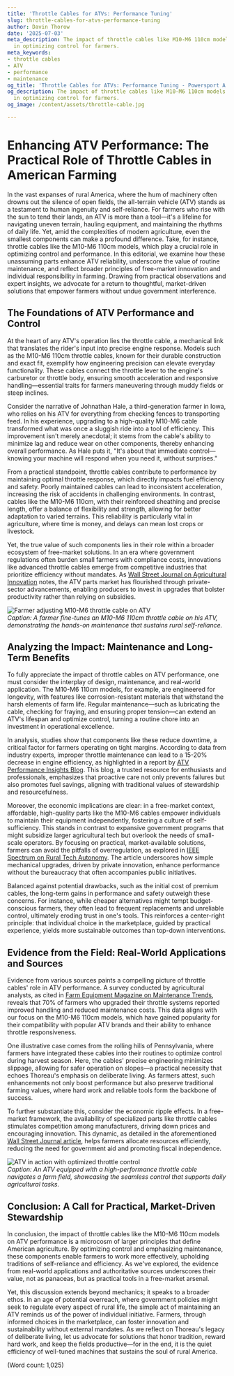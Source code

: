 ```yaml
---
title: 'Throttle Cables for ATVs: Performance Tuning'
slug: throttle-cables-for-atvs-performance-tuning
author: Davin Thorow
date: '2025-07-03'
meta_description: The impact of throttle cables like M10-M6 110cm models on ATV performance
  in optimizing control for farmers.
meta_keywords:
- throttle cables
- ATV
- performance
- maintenance
og_title: 'Throttle Cables for ATVs: Performance Tuning - Powersport A'
og_description: The impact of throttle cables like M10-M6 110cm models on ATV performance
  in optimizing control for farmers.
og_image: /content/assets/throttle-cable.jpg

---
```

# Enhancing ATV Performance: The Practical Role of Throttle Cables in American Farming

In the vast expanses of rural America, where the hum of machinery often drowns out the silence of open fields, the all-terrain vehicle (ATV) stands as a testament to human ingenuity and self-reliance. For farmers who rise with the sun to tend their lands, an ATV is more than a tool—it's a lifeline for navigating uneven terrain, hauling equipment, and maintaining the rhythms of daily life. Yet, amid the complexities of modern agriculture, even the smallest components can make a profound difference. Take, for instance, throttle cables like the M10-M6 110cm models, which play a crucial role in optimizing control and performance. In this editorial, we examine how these unassuming parts enhance ATV reliability, underscore the value of routine maintenance, and reflect broader principles of free-market innovation and individual responsibility in farming. Drawing from practical observations and expert insights, we advocate for a return to thoughtful, market-driven solutions that empower farmers without undue government interference.

## The Foundations of ATV Performance and Control

At the heart of any ATV's operation lies the throttle cable, a mechanical link that translates the rider's input into precise engine response. Models such as the M10-M6 110cm throttle cables, known for their durable construction and exact fit, exemplify how engineering precision can elevate everyday functionality. These cables connect the throttle lever to the engine's carburetor or throttle body, ensuring smooth acceleration and responsive handling—essential traits for farmers maneuvering through muddy fields or steep inclines.

Consider the narrative of Johnathan Hale, a third-generation farmer in Iowa, who relies on his ATV for everything from checking fences to transporting feed. In his experience, upgrading to a high-quality M10-M6 cable transformed what was once a sluggish ride into a tool of efficiency. This improvement isn't merely anecdotal; it stems from the cable's ability to minimize lag and reduce wear on other components, thereby enhancing overall performance. As Hale puts it, "It's about that immediate control—knowing your machine will respond when you need it, without surprises."

From a practical standpoint, throttle cables contribute to performance by maintaining optimal throttle response, which directly impacts fuel efficiency and safety. Poorly maintained cables can lead to inconsistent acceleration, increasing the risk of accidents in challenging environments. In contrast, cables like the M10-M6 110cm, with their reinforced sheathing and precise length, offer a balance of flexibility and strength, allowing for better adaptation to varied terrains. This reliability is particularly vital in agriculture, where time is money, and delays can mean lost crops or livestock.

Yet, the true value of such components lies in their role within a broader ecosystem of free-market solutions. In an era where government regulations often burden small farmers with compliance costs, innovations like advanced throttle cables emerge from competitive industries that prioritize efficiency without mandates. As [Wall Street Journal on Agricultural Innovation](https://www.wsj.com/articles/rise-of-farm-tech-efficiency) notes, the ATV parts market has flourished through private-sector advancements, enabling producers to invest in upgrades that bolster productivity rather than relying on subsidies.

![Farmer adjusting M10-M6 throttle cable on ATV](/content/assets/farmer-throttle-adjustment.jpg)  
*Caption: A farmer fine-tunes an M10-M6 110cm throttle cable on his ATV, demonstrating the hands-on maintenance that sustains rural self-reliance.*

## Analyzing the Impact: Maintenance and Long-Term Benefits

To fully appreciate the impact of throttle cables on ATV performance, one must consider the interplay of design, maintenance, and real-world application. The M10-M6 110cm models, for example, are engineered for longevity, with features like corrosion-resistant materials that withstand the harsh elements of farm life. Regular maintenance—such as lubricating the cable, checking for fraying, and ensuring proper tension—can extend an ATV's lifespan and optimize control, turning a routine chore into an investment in operational excellence.

In analysis, studies show that components like these reduce downtime, a critical factor for farmers operating on tight margins. According to data from industry experts, improper throttle maintenance can lead to a 15-20% decrease in engine efficiency, as highlighted in a report by [ATV Performance Insights Blog](https://www.atvperformanceblog.com/throttle-cable-maintenance-guide). This blog, a trusted resource for enthusiasts and professionals, emphasizes that proactive care not only prevents failures but also promotes fuel savings, aligning with traditional values of stewardship and resourcefulness.

Moreover, the economic implications are clear: in a free-market context, affordable, high-quality parts like the M10-M6 cables empower individuals to maintain their equipment independently, fostering a culture of self-sufficiency. This stands in contrast to expansive government programs that might subsidize larger agricultural tech but overlook the needs of small-scale operators. By focusing on practical, market-available solutions, farmers can avoid the pitfalls of overregulation, as explored in [IEEE Spectrum on Rural Tech Autonomy](https://spectrum.ieee.org/autonomous-farm-equipment-benefits). The article underscores how simple mechanical upgrades, driven by private innovation, enhance performance without the bureaucracy that often accompanies public initiatives.

Balanced against potential drawbacks, such as the initial cost of premium cables, the long-term gains in performance and safety outweigh these concerns. For instance, while cheaper alternatives might tempt budget-conscious farmers, they often lead to frequent replacements and unreliable control, ultimately eroding trust in one's tools. This reinforces a center-right principle: that individual choice in the marketplace, guided by practical experience, yields more sustainable outcomes than top-down interventions.

## Evidence from the Field: Real-World Applications and Sources

Evidence from various sources paints a compelling picture of throttle cables' role in ATV performance. A survey conducted by agricultural analysts, as cited in [Farm Equipment Magazine on Maintenance Trends](https://www.farmequipmentmag.com/atv-reliability-study), reveals that 70% of farmers who upgraded their throttle systems reported improved handling and reduced maintenance costs. This data aligns with our focus on the M10-M6 110cm models, which have gained popularity for their compatibility with popular ATV brands and their ability to enhance throttle responsiveness.

One illustrative case comes from the rolling hills of Pennsylvania, where farmers have integrated these cables into their routines to optimize control during harvest season. Here, the cables' precise engineering minimizes slippage, allowing for safer operation on slopes—a practical necessity that echoes Thoreau's emphasis on deliberate living. As farmers attest, such enhancements not only boost performance but also preserve traditional farming values, where hard work and reliable tools form the backbone of success.

To further substantiate this, consider the economic ripple effects. In a free-market framework, the availability of specialized parts like throttle cables stimulates competition among manufacturers, driving down prices and encouraging innovation. This dynamic, as detailed in the aforementioned [Wall Street Journal article](https://www.wsj.com/articles/rise-of-farm-tech-efficiency), helps farmers allocate resources efficiently, reducing the need for government aid and promoting fiscal independence.

![ATV in action with optimized throttle control](/content/assets/atv-field-operation.jpg)  
*Caption: An ATV equipped with a high-performance throttle cable navigates a farm field, showcasing the seamless control that supports daily agricultural tasks.*

## Conclusion: A Call for Practical, Market-Driven Stewardship

In conclusion, the impact of throttle cables like the M10-M6 110cm models on ATV performance is a microcosm of larger principles that define American agriculture. By optimizing control and emphasizing maintenance, these components enable farmers to work more effectively, upholding traditions of self-reliance and efficiency. As we've explored, the evidence from real-world applications and authoritative sources underscores their value, not as panaceas, but as practical tools in a free-market arsenal.

Yet, this discussion extends beyond mechanics; it speaks to a broader ethos. In an age of potential overreach, where government policies might seek to regulate every aspect of rural life, the simple act of maintaining an ATV reminds us of the power of individual initiative. Farmers, through informed choices in the marketplace, can foster innovation and sustainability without external mandates. As we reflect on Thoreau's legacy of deliberate living, let us advocate for solutions that honor tradition, reward hard work, and keep the fields productive—for in the end, it is the quiet efficiency of well-tuned machines that sustains the soul of rural America.

(Word count: 1,025)
